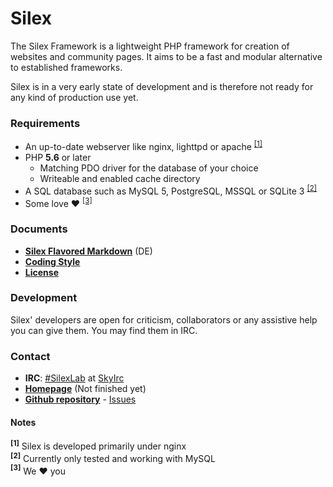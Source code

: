 Silex
=====

The Silex Framework is a lightweight PHP framework for creation of websites and community pages. 
It aims to be a fast and modular alternative to established frameworks.

Silex is in a very early state of development and is therefore not ready for any kind of production use yet.

### Requirements
* An up-to-date webserver like nginx, lighttpd or apache <sup>[[1]](#notes)</sup>
* PHP __5.6__ or later
	* Matching PDO driver for the database of your choice
	* Writeable and enabled cache directory
* A SQL database such as MySQL 5, PostgreSQL, MSSQL or SQLite 3 <sup>[[2]](#notes)</sup>
* Some love ♥ <sup>[[3]](#notes)</sup>

### Documents
* __[Silex Flavored Markdown](https://rawgithub.com/SilexLab/Silex/master/docs/silex-flavored-markdown-de.html)__ (DE)
* __[Coding Style](https://github.com/SilexLab/Silex/blob/master/docs/coding-style.md)__
* __[License](http://opensource.org/licenses/gpl-3.0.html)__

### Development
Silex' developers are open for criticism, collaborators or any assistive help you can give them. You may find them in IRC.

### Contact
* __IRC__: [#SilexLab](http://chat.skyirc.net/?nick=silex_...&channels=SilexLab&prompt=1) at [SkyIrc](http://skyirc.net)
* __[Homepage](https://silexlab.org/)__ (Not finished yet)
* __[Github repository](https://github.com/SilexLab/Silex)__ - [Issues](https://github.com/SilexLab/Silex/issues)

#### Notes
__<sup>[1]</sup>__ Silex is developed primarily under nginx  
__<sup>[2]</sup>__ Currently only tested and working with MySQL  
__<sup>[3]</sup>__ We ♥ you
